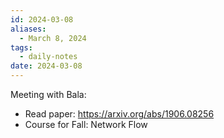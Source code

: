 ```yaml
---
id: 2024-03-08
aliases:
  - March 8, 2024
tags:
  - daily-notes
date: 2024-03-08
---
```


Meeting with Bala:
- Read paper: https://arxiv.org/abs/1906.08256
- Course for Fall: Network Flow
